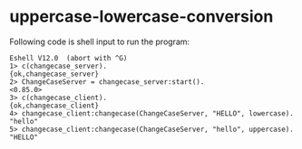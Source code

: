 # uppercase-lowercase-conversion
Following code is shell input to run the program:

```
Eshell V12.0  (abort with ^G)
1> c(changecase_server).
{ok,changecase_server}
2> ChangeCaseServer = changecase_server:start().
<0.85.0>
3> c(changecase_client).
{ok,changecase_client}
4> changecase_client:changecase(ChangeCaseServer, "HELLO", lowercase).
"hello"
5> changecase_client:changecase(ChangeCaseServer, "hello", uppercase). 
"HELLO"
```

